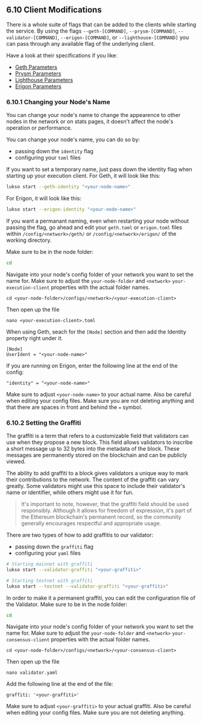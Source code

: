 ## 6.10 Client Modifications

There is a whole suite of flags that can be added to the clients while starting the service. By using the flags `--geth-[COMMAND]`, `--prysm-[COMMAND]`, `--validator-[COMMAND]`, `--erigon-[COMMAND]`, or `--lighthouse-[COMMAND]` you can pass through any available flag of the underlying client.

Have a look at their specifications if you like:

- [Geth Parameters](https://geth.ethereum.org/docs/fundamentals/command-line-options)
- [Prysm Parameters](https://docs.prylabs.network/docs/prysm-usage/parameters)
- [Lighthouse Parameters](https://lighthouse-book.sigmaprime.io/advanced-datadir.html)
- [Erigon Parameters](https://github.com/ledgerwatch/erigon)

### 6.10.1 Changing your Node's Name

You can change your node's name to change the appearence to other nodes in the network or on stats pages, it doesn't affect the node's operation or performance.

You can change your node's name, you can do so by:

- passing down the `identity` flag
- configuring your `toml` files

If you want to set a temporary name, just pass down the identity flag when starting up your execution client. For Geth, it will look like this:

```sh
lukso start --geth-identity "<your-node-name>"
```

For Erigon, it will look like this:

```sh
lukso start --erigon-identity "<your-node-name>"
```

If you want a permanant naming, even when restarting your node without passing the flag, go ahead and edit your `geth.toml` or `erigon.toml` files within `/config/<network>/geth/` or `/config/<network>/erigon/` of the working directory.

Make sure to be in the node folder:

```sh
cd
```

Navigate into your node's config folder of your network you want to set the name for. Make sure to adjust the `your-node-folder` and `<network>` `your-execution-client` properties with the actual folder names.

```
cd <your-node-folder>/configs/<network>/<your-execution-client>
```

Then open up the file

```
nano <your-execution-client>.toml
```

When using Geth, seach for the `[Node]` section and then add the Identity property right under it.

```text
[Node]
UserIdent = "<your-node-name>"
```

If you are running on Erigon, enter the following line at the end of the config:

```text
"identity" = "<your-node-name>"
```

Make sure to adjust `<your-node-name>` to your actual name. Also be careful when editing your config files. Make sure you are not deleting anything and that there are spaces in front and behind the `=` symbol.

### 6.10.2 Setting the Graffiti

The graffiti is a term that refers to a customizable field that validators can use when they propose a new block. This field allows validators to inscribe a short message up to 32 bytes into the metadata of the block. These messages are permanently stored on the blockchain and can be publicly viewed.

The ability to add graffiti to a block gives validators a unique way to mark their contributions to the network. The content of the graffiti can vary greatly. Some validators might use this space to include their validator's name or identifier, while others might use it for fun.

> It's important to note, however, that the graffiti field should be used responsibly. Although it allows for freedom of expression, it's part of the Ethereum blockchain's permanent record, so the community generally encourages respectful and appropriate usage.

There are two types of how to add graffitis to our validator:

- passing down the `graffiti` flag
- configuring your `yaml` files

```sh
# Starting mainnet with graffiti
lukso start --validator-graffiti "<your-graffiti>"

# Starting testnet with graffiti
lukso start --testnet --validator-graffiti "<your-graffiti>"
```

In order to make it a permanent graffiti, you can edit the configuration file of the Validator. Make sure to be in the node folder:

```sh
cd
```

Navigate into your node's config folder of your network you want to set the name for. Make sure to adjust the `your-node-folder` and `<network>` `your-consensus-client` properties with the actual folder names.

```
cd <your-node-folder>/configs/<network>/<your-consensus-client>
```

Then open up the file

```
nano validator.yaml
```

Add the following line at the end of the file:

```text
graffiti: '<your-graffiti>'
```

Make sure to adjust `<your-graffiti>` to your actual graffiti. Also be careful when editing your config files. Make sure you are not deleting anything.
